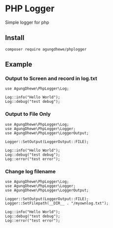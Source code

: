 # PHP Logger
Simple logger for php

## Install

	composer require agungdhewe/phplogger

## Example


### Output to Screen and record in log.txt

	use AgungDhewe\PhpLogger\Log;

	Log::info("Hello World");
	Log::debug("test debug");


### Output to File Only

	use AgungDhewe\PhpLogger\Log;
	use AgungDhewe\PhpLogger\Logger;
	use AgungDhewe\PhpLogger\LoggerOutput;

	Logger::SetOutput(LoggerOutput::FILE);

	Log::info("Hello World");
	Log::debug("test debug");
	Log::error("test error");


### Change log filename

	use AgungDhewe\PhpLogger\Log;
	use AgungDhewe\PhpLogger\Logger;
	use AgungDhewe\PhpLogger\LoggerOutput;

	Logger::SetOutput(LoggerOutput::FILE);
	Logger::SetFilepath(__DIR__ . "/myownlog.txt");

	Log::info("Hello World");
	Log::debug("test debug");
	Log::error("test error");